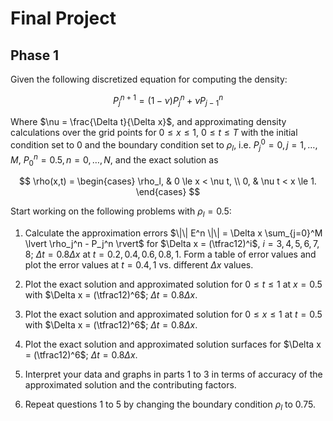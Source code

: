 # Final Project
## Phase 1

Given the following discretized equation for computing the density:

$$
P_j^{n+1} = (1 - \nu) P_j^n + \nu P_{j-1}^n
$$

Where $\nu = \frac{\Delta t}{\Delta x}$, and approximating density calculations over the grid points for $0 \le x \le 1$, $0 \le t \le T$ with the initial condition set to 0 and the boundary condition set to $\rho_l$, i.e. $P_j^0 = 0,j = 1,\dots,M$, $P_0^n = 0.5, n = 0,\dots,N$, and the exact solution as

$$
\rho(x,t) =
\begin{cases}
\rho_l, & 0 \le x < \nu t, \\
0, & \nu t < x \le 1.
\end{cases}
$$

Start working on the following problems with $\rho_l = 0.5$:

1. Calculate the approximation errors $\|\| E^n \|\| = \Delta x \sum_{j=0}^M \lvert \rho_j^n - P_j^n \rvert$ for $\Delta x = (\tfrac12)^i$, $i = 3,4,5,6,7,8$; $\Delta t = 0.8\Delta x$ at $t = 0.2,0.4,0.6,0.8,1$. Form a table of error values and plot the error values at $t = 0.4,1$ vs. different $\Delta x$ values.

2. Plot the exact solution and approximated solution for $0 \le t \le 1$ at $x = 0.5$ with $\Delta x = (\tfrac12)^6$; $\Delta t = 0.8\Delta x$.

3. Plot the exact solution and approximated solution for $0 \le x \le 1$ at $t = 0.5$ with $\Delta x = (\tfrac12)^6$; $\Delta t = 0.8\Delta x$.

4. Plot the exact solution and approximated solution surfaces for $\Delta x = (\tfrac12)^6$; $\Delta t = 0.8\Delta x$.

5. Interpret your data and graphs in parts 1 to 3 in terms of accuracy of the approximated solution and the contributing factors.

6. Repeat questions 1 to 5 by changing the boundary condition $\rho_l$ to 0.75.
